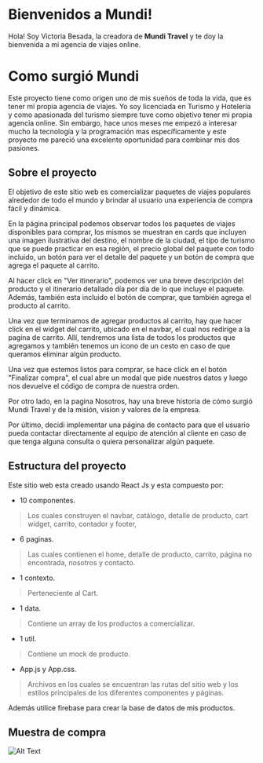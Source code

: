 # Bienvenidos a Mundi!

Hola! Soy Victoria Besada, la creadora de **Mundi Travel** y te doy la bienvenida a mi agencia de viajes online. 


# Como surgió Mundi

Este proyecto tiene como origen uno de mis sueños de toda la vida, que es tener mi propia agencia de viajes. Yo soy licenciada en Turismo y Hotelería y como apasionada del turismo siempre tuve como objetivo tener mi propia agencia online. Sin embargo, hace unos meses me empezó  a interesar mucho la tecnología y la programación mas específicamente y este proyecto me pareció una excelente oportunidad para combinar mis dos pasiones. 

## Sobre el proyecto

El objetivo de este sitio web es comercializar paquetes de viajes populares alrededor de todo el mundo y brindar al usuario una experiencia de compra fácil y dinámica.

En la página principal podemos observar todos los paquetes de viajes disponibles para comprar, los mismos se muestran en cards que incluyen una imagen ilustrativa del destino, el nombre de la ciudad, el tipo de turismo que se puede practicar en esa región, el precio global del paquete con todo incluido, un botón para ver el detalle del paquete y un botón de compra que agrega el paquete al carrito.

Al hacer click en "Ver itinerario", podemos ver una breve descripción del producto y el itinerario detallado día por día de lo que incluye el paquete. Además, también esta incluido el botón de comprar, que también agrega el producto al carrito. 

Una vez que terminamos de agregar productos al carrito, hay que hacer click en el widget del carrito, ubicado en el navbar, el cual nos redirige a la pagina de carrito. Allí, tendremos una lista de todos los productos que agregamos y también tenemos un icono de un cesto en caso de que queramos eliminar algún producto. 

Una vez que estemos listos para comprar, se hace click en el botón "Finalizar compra", el cual abre un modal que pide nuestros datos y luego nos devuelve el código de compra de nuestra orden.

Por otro lado, en la pagina Nosotros, hay una breve historia de cómo surgió Mundi Travel y de la misión, vision y valores de la empresa. 

Por último, decidi implementar una página de contacto para que el usuario pueda contactar directamente al equipo de atención al cliente en caso de que tenga alguna consulta o quiera personalizar algún paquete.


## Estructura del proyecto

Este sitio web esta creado usando React Js y esta compuesto por: 

- 10 componentes. 
> Los cuales construyen el navbar, catálogo, detalle de producto, cart widget, carrito, contador y footer,
- 6 paginas.
> Las cuales contienen el home,  detalle de producto, carrito, página no encontrada, nosotros y contacto.
- 1 contexto. 
> Perteneciente al Cart.
- 1 data.
> Contiene un array de los productos a comercializar.
- 1 util.
> Contiene un mock de producto.
- App.js y App.css.
> Archivos en los cuales se encuentran las rutas del sitio web y los estilos principales de los diferentes componentes y páginas.

Además utilice firebase para crear la base de datos de mis productos.

## Muestra de compra

![Alt Text](ejemplo-compra.gif)